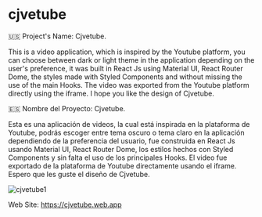 # cjvetube

🇺🇸 Project's Name: Cjvetube.


This is a video application, which is inspired by the Youtube platform, you can choose between dark or light theme in the application depending on the user's preference, it was built in React Js using Material UI, React Router Dome, the styles made with Styled Components and without missing the use of the main Hooks. The video was exported from the Youtube platform directly using the iframe. I hope you like the design of Cjvetube.



🇪🇸 Nombre del Proyecto: Cjvetube.


Esta es una aplicación de videos, la cual está inspirada en la plataforma de Youtube, podrás escoger entre tema oscuro o tema claro en la aplicación dependiendo de la preferencia del usuario, fue construida en React Js usando Material UI, React Router Dome, los estilos hechos con Styled Components y sin falta el uso de los principales Hooks. El video fue exportado de la plataforma de Youtube directamente usando el iframe. Espero que les guste el diseño de Cjvetube.

![cjvetube1](https://user-images.githubusercontent.com/104727028/235348995-5a8da4c7-b6c3-4a84-878c-c2622f042cfc.PNG)


Web Site:  https://cjvetube.web.app
